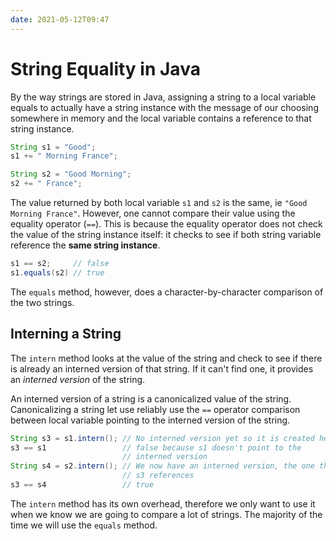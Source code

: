 ```yaml
---
date: 2021-05-12T09:47
---
```


# String Equality in Java

By the way strings are stored in Java, assigning a string to a local
variable equals to actually have a string instance with the message of our
choosing somewhere in memory and the local variable contains a reference to
that string instance.

```java
String s1 = "Good";
s1 += " Morning France";

String s2 = "Good Morning";
s2 += " France";
```

The value returned by both local variable `s1` and `s2` is the same, ie
`"Good Morning France"`. However, one cannot compare their value using the
equality operator (`==`). This is because the equality operator does not
check the value of the string instance itself: it checks to see if both
string variable reference the **same string instance**.

```java
s1 == s2;     // false
s1.equals(s2) // true
```

The `equals` method, however, does a character-by-character comparison of
the two strings.

## Interning a String

The `intern` method looks at the value of the string and check to see if
there is already an interned version of that string. If it can't find one,
it provides an _interned version_ of the string.

An interned version of a string is a canonicalized value of the string.
Canonicalizing a string let use reliably use the `==` operator comparison
between local variable pointing to the interned version of the string.

```java
String s3 = s1.intern(); // No interned version yet so it is created here
s3 == s1                 // false because s1 doesn't point to the
                         // interned version
String s4 = s2.intern(); // We now have an interned version, the one that
                         // s3 references
s3 == s4                 // true
```

The `intern` method has its own overhead, therefore we only want to use it
when we know we are going to compare a lot of strings. The majority of the
time we will use the `equals` method.
